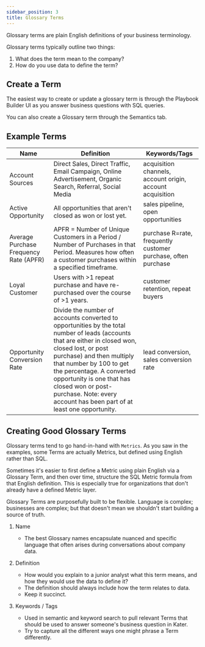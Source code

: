 ```yaml
---
sidebar_position: 3
title: Glossary Terms
---
```


Glossary terms are plain English definitions of your business terminology. 

Glossary terms typically outline two things: 
1. What does the term mean to the company?
2. How do you use data to define the term?

## Create a Term
The easiest way to create or update a glossary term is through the Playbook Builder UI as you answer business questions with SQL queries. 

You can also create a Glossary term through the Semantics tab.

## Example Terms
| Name                       | Definition                                                                                                                                                                                                                                                                                            | Keywords/Tags                           |
|----------------------------|-------------------------------------------------------------------------------------------------------------------------------------------------------------------------------------------------------------------------------------------------------------------------------------------------------|-----------------------------------------|
| Account Sources            | Direct Sales, Direct Traffic, Email Campaign, Online Advertisement, Organic Search, Referral, Social Media                                                                                                                      | acquisition channels, account origin, account acquisition    |
| Active Opportunity         | All opportunities that aren't closed as won or lost yet.                                                                                                                                                                                            | sales pipeline, open opportunities      |
| Average Purchase Frequency Rate (APFR) | APFR = Number of Unique Customers in a Period / Number of Purchases in that Period. Measures how often a customer purchases within a specified timeframe.                                                                                                                        | purchase R=rate, frequently customer purchase, often purchase       |
| Loyal Customer               | Users with >1 repeat purchase and have re-purchased over the course of >1 years.                                                                                                                                                                                                    | customer retention, repeat buyers       |
| Opportunity Conversion Rate | Divide the number of accounts converted to opportunities by the total number of leads (accounts that are either in closed won, closed lost, or post purchase) and then multiply that number by 100 to get the percentage. A converted opportunity is one that has closed won or post-purchase. Note: every account has been part of at least one opportunity. | lead conversion, sales conversion rate  |


## Creating Good Glossary Terms
Glossary terms tend to go hand-in-hand with `Metrics`. As you saw in the examples, some Terms are actually Metrics, but defined using English rather than SQL. 

Sometimes it's easier to first define a Metric using plain English via a Glossary Term, and then over time, structure the SQL Metric formula from that English definition. This is especially true for organizations that don't already have a defined Metric layer.

Glossary Terms are purposefully built to be flexible. Language is complex; businesses are complex; but that doesn't mean we shouldn't start building a source of truth.

1. Name
    * The best Glossary names encapsulate nuanced and specific language that often arises during conversations about company data.

2. Definition 
    * How would you explain to a junior analyst what this term means, and how they would use the data to define it?
    * The definition should always include how the term relates to data. 
    * Keep it succinct. 

3. Keywords / Tags
    * Used in semantic and keyword search to pull relevant Terms that should be used to answer someone's business question in Kater.
    * Try to capture all the different ways one might phrase a Term differently.



